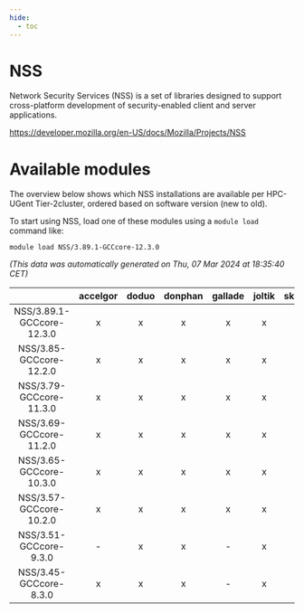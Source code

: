 ```yaml
---
hide:
  - toc
---
```


NSS
===


Network Security Services (NSS) is a set of libraries designed to support cross-platform development of security-enabled client and server applications.

https://developer.mozilla.org/en-US/docs/Mozilla/Projects/NSS
# Available modules


The overview below shows which NSS installations are available per HPC-UGent Tier-2cluster, ordered based on software version (new to old).

To start using NSS, load one of these modules using a `module load` command like:

```shell
module load NSS/3.89.1-GCCcore-12.3.0
```

*(This data was automatically generated on Thu, 07 Mar 2024 at 18:35:40 CET)*  

| |accelgor|doduo|donphan|gallade|joltik|skitty|
| :---: | :---: | :---: | :---: | :---: | :---: | :---: |
|NSS/3.89.1-GCCcore-12.3.0|x|x|x|x|x|x|
|NSS/3.85-GCCcore-12.2.0|x|x|x|x|x|x|
|NSS/3.79-GCCcore-11.3.0|x|x|x|x|x|x|
|NSS/3.69-GCCcore-11.2.0|x|x|x|x|x|x|
|NSS/3.65-GCCcore-10.3.0|x|x|x|x|x|x|
|NSS/3.57-GCCcore-10.2.0|x|x|x|x|x|x|
|NSS/3.51-GCCcore-9.3.0|-|x|x|-|x|x|
|NSS/3.45-GCCcore-8.3.0|x|x|x|-|x|x|
